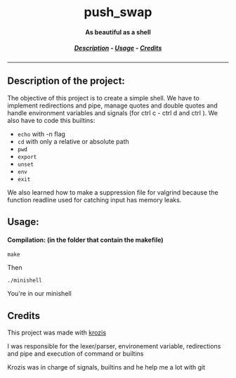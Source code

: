 <h1 align="center"> push_swap </h1>
<h4 align="center"> As beautiful as a shell </h4>

<h5 align="center">
  <a href="#description_id">Description</a> - 
  <a href="#usage_id">Usage</a> - 
  <a href="#credits_id">Credits</a>
</h5>

---

<h2 id="description_id"> Description of the project: </h2>

The objective of this project is to create a simple shell. We have to implement redirections and pipe, manage quotes and double quotes and handle environment variables and signals (for ctrl c - ctrl d and ctrl \). We also have to code this builtins:
- ```echo``` with -n flag
- ```cd``` with only a relative or absolute path
- ```pwd```
- ```export```
- ```unset```
- ```env```
- ```exit```

We also learned how to make a suppression file for valgrind because the function readline used for catching input has memory leaks.

<h2 id="usage_id"> Usage: </h2>

#### Compilation: (in the folder that contain the makefile)
```shell
make
```

Then 
```shell
./minishell
```

You're in our minishell


<h2 id="credits_id"> Credits </h2>

This project was made with <a href="https://github.com/krozis">krozis</a>

I was responsible for the lexer/parser, environement variable, redirections and pipe and execution of command or builtins

Krozis was in charge of signals, builtins and he help me a lot with git
